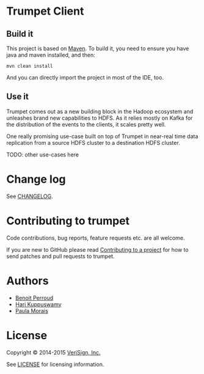 Trumpet Client
===

## Build it <a id="Build"></a>

This project is based on [Maven](http://maven.apache.org). To build it, you need to ensure 
you have java and maven installed, and then: 

```mvn clean install```

And you can directly import the project in most of the IDE, too.


## Use it <a id="Use"></a>

Trumpet comes out as a new building block in the Hadoop ecosystem 
and unleashes brand new capabilities to HDFS. As it relies mostly on Kafka 
for the distribution of the events to the clients, it scales pretty well.

One really promising use-case built on top of Trumpet in near-real time data replication 
from a source HDFS cluster to a destination HDFS cluster.

TODO: other use-cases here


# Change log <a id="ChangeLog"></a>

See [CHANGELOG](../CHANGELOG.md).


# Contributing to trumpet <a id="Contributing"></a>

Code contributions, bug reports, feature requests etc. are all welcome.

If you are new to GitHub please read [Contributing to a project](https://help.github.com/articles/fork-a-repo) 
for how to send patches and pull requests to trumpet.


# Authors <a id="Authors"></a>

* [Benoit Perroud](https://github.com/killerwhile)
* [Hari Kuppuswamy](https://github.com/hariprasad-k)
* [Paula Morais](https://github.com/psilvaro)


# License <a id="License"></a>

Copyright © 2014-2015 [VeriSign, Inc.](http://www.verisigninc.com/)

See [LICENSE](../LICENSE) for licensing information.
